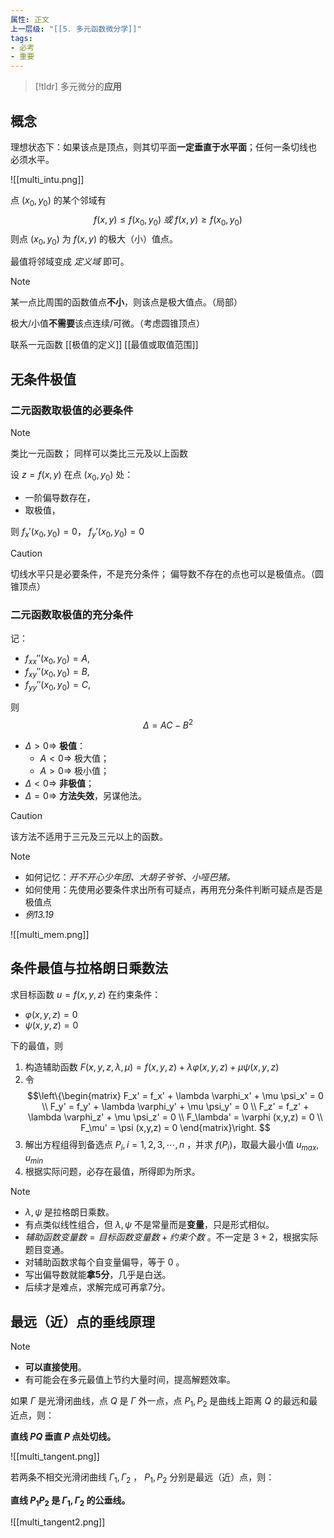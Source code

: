 ```yaml
---
属性: 正文
上一层级: "[[5. 多元函数微分学]]"
tags:
- 必考
- 重要
---
```


> [!tldr] 
> 多元微分的**应用**

## 概念

理想状态下：如果该点是顶点，则其切平面**一定垂直于水平面**；任何一条切线也    必须水平。

![[multi_intu.png]]

点 $(x_{0}, y_{0})$ 的某个邻域有 $$f(x,y) \le f(x_{0},y_{0}) ~或~ f(x,y) \ge f(x_{0},y_{0})$$ 则点 $(x_{0},y_{0})$ 为 $f(x,y)$ 的极大（小）值点。

最值将邻域变成 *定义域* 即可。

> [!note] 
> 某一点比周围的函数值点**不小**，则该点是极大值点。（局部）
> 
> 极大/小值**不需要**该点连续/可微。（考虑圆锥顶点）
> 
> 联系一元函数 [[极值的定义]] [[最值或取值范围]]

## 无条件极值

### 二元函数取极值的必要条件

> [!note] 
> 类比一元函数；
> 同样可以类比三元及以上函数

设 $z = f(x,y)$ 在点 $(x_{0}, y_{0})$ 处：

- 一阶偏导数存在，
- 取极值，

则 $f_{x}'(x_{0},y_{0}) = 0$， $f_{y}'(x_{0},y_{0}) = 0$

> [!caution] 
> 切线水平只是必要条件，不是充分条件；
> 偏导数不存在的点也可以是极值点。（圆锥顶点）

### 二元函数取极值的充分条件

记：
- $f_{xx}''(x_{0},y_{0}) = A,$
- $f_{xy}''(x_{0},y_{0}) = B,$
- $f_{yy}''(x_{0},y_{0}) = C,$

则 $$\Delta = AC-B^{2}$$

- $\Delta > 0 \Rightarrow$ **极值**：
	- $A < 0 \Rightarrow$ 极大值；
	- $A > 0 \Rightarrow$ 极小值；
- $\Delta < 0 \Rightarrow$ **非极值**；
- $\Delta = 0 \Rightarrow$ **方法失效**，另谋他法。

> [!caution] 
> 该方法不适用于三元及三元以上的函数。 

> [!note] 
> - 如何记忆：*开不开心少年团、大胡子爷爷、小哑巴猪。*
> - 如何使用：先使用必要条件求出所有可疑点，再用充分条件判断可疑点是否是极值点
> - *例13.19*

![[multi_mem.png]]

## 条件最值与拉格朗日乘数法

求目标函数 $u = f(x,y,z)$ 在约束条件：

- $\varphi (x,y,z) = 0$
- $\psi (x,y,z) = 0$

下的最值，则

1. 构造辅助函数 $F(x,y,z,\lambda, \mu) = f(x,y,z) + \lambda \varphi (x,y,z) + \mu \psi (x,y,z)$
2. 令 
$$\left\{\begin{matrix}
F_x'  = f_x' + \lambda \varphi_x' + \mu \psi_x'  = 0 \\
F_y'  = f_y' + \lambda \varphi_y' + \mu \psi_y'  = 0 \\
F_z'  = f_z' + \lambda \varphi_z' + \mu \psi_z'  = 0 \\
F_\lambda'  = \varphi (x,y,z)  = 0 \\
F_\mu'  = \psi (x,y,z)  = 0
\end{matrix}\right.
$$
3. 解出方程组得到备选点 $P_{i}, i=1,2,3,\cdots,n$ ，并求 $f(P_{i})$，取最大最小值 $u_{max}, u_{min}$
4. 根据实际问题，必存在最值，所得即为所求。


> [!note]
> - $\lambda, \psi$ 是拉格朗日乘数。 
> - 有点类似线性组合，但 $\lambda, \psi$ 不是常量而是**变量**，只是形式相似。
> - $辅助函数变量数=目标函数变量数+约束个数$ 。不一定是 $3+2$，根据实际题目变通。
> - 对辅助函数求每个自变量偏导，等于 $0$ 。
> - 写出偏导数就能**拿5分**，几乎是白送。
> - 后续才是难点，求解完成可再拿7分。

## 最远（近）点的垂线原理

> [!note] 
> - **可以直接使用**。
> - 有可能会在多元最值上节约大量时间，提高解题效率。

如果 $\Gamma$ 是光滑闭曲线，点 $Q$ 是 $\Gamma$ 外一点，点 $P_{1}, P_{2}$ 是曲线上距离 $Q$ 的最远和最近点，则：

**直线 $PQ$ 垂直 $P$ 点处切线。**

![[multi_tangent.png]]

若两条不相交光滑闭曲线 $\Gamma_{1}, \Gamma_{2}$ ， $P_{1}, P_{2}$ 分别是最远（近）点，则：

**直线 $P_{1}P_{2}$ 是 $\Gamma_{1}, \Gamma_{2}$ 的公垂线。**

![[multi_tangent2.png]]

